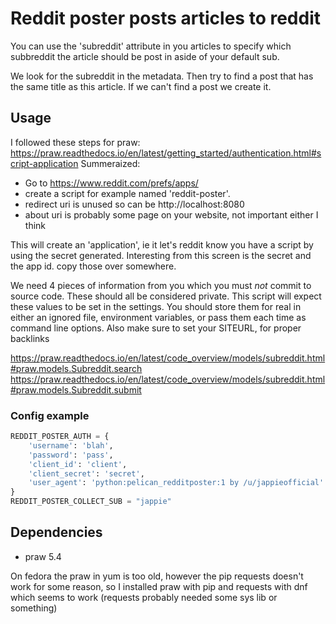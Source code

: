 Reddit poster posts articles to reddit
===================================

You can use the 'subreddit' attribute in you articles to specify which 
subbreddit the article should be post in aside of your default sub.

We look for the subreddit in the metadata.
Then try to find a post that has the same title as this article.
If we can't find a post we create it.

## Usage
I followed these steps for praw: https://praw.readthedocs.io/en/latest/getting_started/authentication.html#script-application
Summeraized:
+ Go to https://www.reddit.com/prefs/apps/ 
+ create a script for example named 'reddit-poster'.
+ redirect uri is unused so can be http://localhost:8080
+ about uri is probably some page on your website, not important either I think

This will create an 'application', ie it let's reddit know you have a script by 
using the secret generated.
Interesting from this screen is the secret and the app id. copy those over 
somewhere.

We need 4 pieces of information from you which you must *not* commit to source 
code. These should all be considered private.
This script will expect these values to be set in the settings.
You should store them for real in either an ignored file, environment variables,
or pass them each time as command line options.
Also make sure to set your SITEURL, for proper backlinks

https://praw.readthedocs.io/en/latest/code_overview/models/subreddit.html#praw.models.Subreddit.search
https://praw.readthedocs.io/en/latest/code_overview/models/subreddit.html#praw.models.Subreddit.submit

### Config example

```python
REDDIT_POSTER_AUTH = {
    'username': 'blah',
    'password': 'pass',
    'client_id': 'client',
    'client_secret': 'secret',
    'user_agent': 'python:pelican_redditposter:1 by /u/jappieofficial'
}
REDDIT_POSTER_COLLECT_SUB = "jappie"
```
## Dependencies
+ praw 5.4

On fedora the praw in yum is too old, however the pip requests doesn't 
work for some reason, so I installed praw with pip and requests with dnf 
which seems to work (requests probably needed some sys lib or something)
